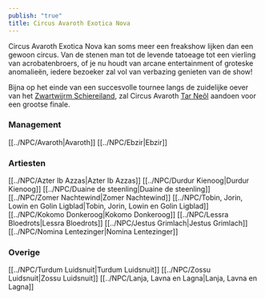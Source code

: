 ```yaml
---
publish: "true"
title: Circus Avaroth Exotica Nova
---
```


Circus Avaroth Exotica Nova kan soms meer een freakshow lijken dan een gewoon circus. 
Van de stenen man tot de levende tatoeage tot een vierling van acrobatenbroers, of je nu houdt van arcane entertainment of groteske anomalieën, iedere bezoeker zal vol van verbazing genieten van de show!

Bijna op het einde van een succesvolle tournee langs de zuidelijke oever van het [Zwartwijrm Schiereiland](../Locations/Features/Zwartwijrm%20Schiereiland.md), zal Circus Avaroth [Tar Neôl](../Main/Tar%20Neôl.md) aandoen voor een grootse finale.

### Management
[[../NPC/Avaroth|Avaroth]]
[[../NPC/Ebzir|Ebzir]]

### Artiesten
[[../NPC/Azter Ib Azzas|Azter Ib Azzas]]
[[../NPC/Durdur Kienoog|Durdur Kienoog]]
[[../NPC/Duaine de steenling|Duaine de steenling]]
[[../NPC/Zomer Nachtewind|Zomer Nachtewind]]
[[../NPC/Tobin, Jorin, Lowin en Golin Ligblad|Tobin, Jorin, Lowin en Golin Ligblad]]
[[../NPC/Kokomo Donkeroog|Kokomo Donkeroog]]
[[../NPC/Lessra Bloedrots|Lessra Bloedrots]]
[[../NPC/Jestus Grimlach|Jestus Grimlach]]
[[../NPC/Nomina Lentezinger|Nomina Lentezinger]]

### Overige
[[../NPC/Turdum Luidsnuit|Turdum Luidsnuit]]
[[../NPC/Zossu Luidsnuit|Zossu Luidsnuit]]
[[../NPC/Lanja, Lavna en Lagna|Lanja, Lavna en Lagna]]